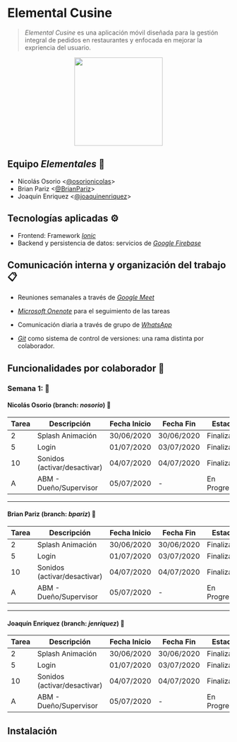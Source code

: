# Elemental Cusine

> *Elemental Cusine* es una aplicación móvil diseñada para la gestión integral de pedidos en restaurantes y enfocada en mejorar la expriencia del usuario.

<p align="center">
<img src="https://i.ibb.co/DL6LxbL/icon-transp.png" height="200">

## Equipo *Elementales* :rocket:
* Nicolás Osorio <[@osorionicolas](https://github.com/osorionicolas "Nicolas Osorio")>
* Brian Pariz <[@BrianPariz](https://github.com/BrianPariz "Brian Pariz")>
* Joaquin Enriquez <[@joaquinenriquez](https://github.com/joaquinenriquez, "Joaquin Enriquez")>


## Tecnologías aplicadas :gear:
* Frontend: Framework [*Ionic*](https://ionicframework.com/ "Ionic")
* Backend y persistencia de datos: servicios de *[Google Firebase](https://firebase.google.com/ "Firebase")*

## Comunicación interna y organización del trabajo :clipboard:
* Reuniones semanales a través de [*Google Meet*](https://meet.google.com/ "Google Meet") 

* [*Microsoft Onenote*](https://www.onenote.com/ "Microsoft OneNote") para el seguimiento de las tareas

* Comunicación diaria a través de grupo de [*WhatsApp*](https://www.whatsapp.com/ "WhatsApp") 

* [*Git*](https://git-scm.com/ "Git") como sistema de control de versiones: una rama distinta por colaborador.

## Funcionalidades por colaborador :hammer:

### Semana 1:  :date:

#### Nicolás Osorio (branch: *nosorio*) :wolf:

| Tarea | Descripción | Fecha Inicio | Fecha Fin | Estado |
|---|---|---|---|---|
| 2 | Splash Animación | 30/06/2020 | 30/06/2020 | Finalizado |
| 5 | Login | 01/07/2020 | 03/07/2020 | Finalizado |
| 10| Sonidos (activar/desactivar) | 04/07/2020 | 04/07/2020 | Finalizado |
| A | ABM - Dueño/Supervisor | 05/07/2020 | - | En Progreso |

___

#### Brian Pariz (branch: *bpariz*) :tiger:

| Tarea | Descripción | Fecha Inicio | Fecha Fin | Estado |
|---|---|---|---|---|
| 2 | Splash Animación | 30/06/2020 | 30/06/2020 | Finalizado |
| 5 | Login | 01/07/2020 | 03/07/2020 | Finalizado |
| 10| Sonidos (activar/desactivar) | 04/07/2020 | 04/07/2020 | Finalizado |
| A | ABM - Dueño/Supervisor | 05/07/2020 | - | En Progreso |

___

#### Joaquín Enriquez (branch: *jenriquez*) :frog:

| Tarea | Descripción | Fecha Inicio | Fecha Fin | Estado |
|---|---|---|---|---|
| 2 | Splash Animación | 30/06/2020 | 30/06/2020 | Finalizado |
| 5 | Login | 01/07/2020 | 03/07/2020 | Finalizado |
| 10| Sonidos (activar/desactivar) | 04/07/2020 | 04/07/2020 | Finalizado |
| A | ABM - Dueño/Supervisor | 05/07/2020 | - | En Progreso |

## Instalación
